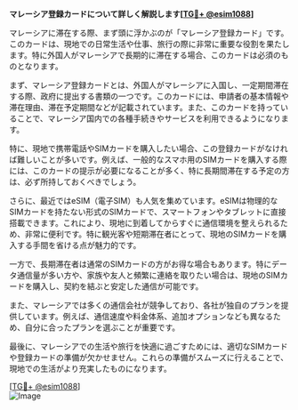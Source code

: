 **マレーシア登録カードについて詳しく解説します[[TG💪+ @esim1088](https://t.me/s/esim1088)]**

マレーシアに滞在する際、まず頭に浮かぶのが「マレーシア登録カード」です。このカードは、現地での日常生活や仕事、旅行の際に非常に重要な役割を果たします。特に外国人がマレーシアで長期的に滞在する場合、このカードは必須のものとなります。

まず、マレーシア登録カードとは、外国人がマレーシアに入国し、一定期間滞在する際、政府に提出する書類の一つです。このカードには、申請者の基本情報や滞在理由、滞在予定期間などが記載されています。また、このカードを持っていることで、マレーシア国内での各種手続きやサービスを利用できるようになります。

特に、現地で携帯電話やSIMカードを購入したい場合、この登録カードがなければ難しいことが多いです。例えば、一般的なスマホ用のSIMカードを購入する際には、このカードの提示が必要になることが多く、特に長期間滞在する予定の方は、必ず所持しておくべきでしょう。

さらに、最近ではeSIM（電子SIM）も人気を集めています。eSIMは物理的なSIMカードを持たない形式のSIMカードで、スマートフォンやタブレットに直接搭載できます。これにより、現地に到着してからすぐに通信環境を整えられるため、非常に便利です。特に観光客や短期滞在者にとって、現地のSIMカードを購入する手間を省ける点が魅力的です。

一方で、長期滞在者は通常のSIMカードの方がお得な場合もあります。特にデータ通信量が多い方や、家族や友人と頻繁に連絡を取りたい場合は、現地のSIMカードを購入し、契約を結ぶと安定した通信が可能です。

また、マレーシアでは多くの通信会社が競争しており、各社が独自のプランを提供しています。例えば、通信速度や料金体系、追加オプションなども異なるため、自分に合ったプランを選ぶことが重要です。

最後に、マレーシアでの生活や旅行を快適に過ごすためには、適切なSIMカードや登録カードの準備が欠かせません。これらの準備がスムーズに行えることで、現地での生活がより充実したものになります。

[[TG💪+ @esim1088](https://t.me/s/esim1088)]  
![Image](https://i.postimg.cc/Y0z9fWf4/image.png)